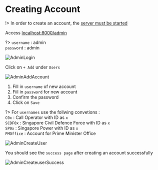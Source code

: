 # Creating Account

!> In order to create an account, the [server must be started](StartingTheServer.md)

Access [localhost:8000/admin](http://localhost:8000/admin)

?> `username` : admin 
<br>
`password` : admin

![AdminLogin](/static/AdminLogin.png)

Click on `+ Add` under `Users`

![AdminAddAccount](/static/AdminAddAccount.png)

1. Fill in `username` of new account
2. Fiil in `password` for new account
3. Confirm the password
4. Click on `Save`

?> For `usernames` use the follwing convetions :
<br>
`C0x` : Call Operator with ID as `x` 
<br> 
`SCDF0x` : Singapore Civil Defence Force with ID as `x`
<br>
`SP0x` : Singapore Power with ID as `x`
<br>
`PMOffice` : Account for Prime Minister Office

![AdminCreateUser](/static/AdminCreateUser.png)

You should see the `success page` after creating an account successfully

![AdminCreateuserSuccess](/static/AdminCreateuserSuccess.png)
